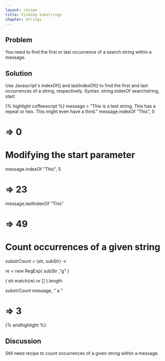 ```yaml
---
layout: recipe
title: Finding Substrings
chapter: Strings
---
```

## Problem

You need to find the first or last occurrence of a search string within a message.

## Solution

Use Javascript's indexOf() and lastIndexOf() to find the first and last occurrences of a string, respectively.
Syntax: string.indexOf searchstring, start

{% highlight coffeescript %}
message = "This is a test string. This has a repeat or two. This might even have a third."
message.indexOf "This", 0
# => 0

# Modifying the start parameter
message.indexOf "This", 5
# => 23

message.lastIndexOf "This"
# => 49


# Count occurrences of a given string

substrCount = (str, subStr) ->

  re = new RegExp( subStr ,"g" )
  
  ( str.match(re) or [] ).length

substrCount message, " a "
# => 3

{% endhighlight %}

## Discussion

Still need recipe to count occurrences of a given string within a message.
